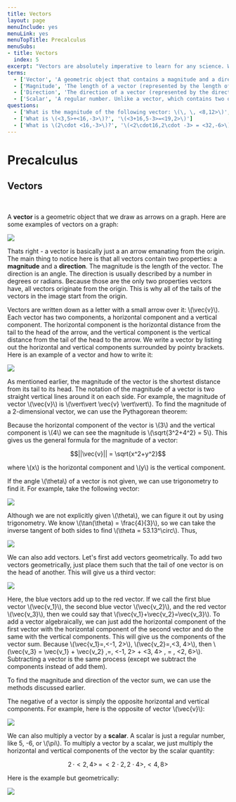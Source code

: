 ```yaml
---
title: Vectors
layout: page
menuInclude: yes
menuLink: yes
menuTopTitle: Precalculus
menuSubs:
- title: Vectors
  index: 5
excerpt: "Vectors are absolutely imperative to learn for any science. We use them to help model the universe we're in."
terms:
  - ['Vector', 'A geometric object that contains a magnitude and a direction. It is usually drawn as an arrow.']
  - ['Magnitude', 'The length of a vector (represented by the length of an arrow)']
  - ['Direction', 'The direction of a vector (represented by the direction of the arrow)']
  - ['Scalar', 'A regular number. Unlike a vector, which contains two quantities (magnitude and direction), a scalar only contains one, which is a number.']
questions:
  - ['What is the magnitude of the following vector: \(\, \, <8,12>\)', '\(\sqrt{8^2+12^2} = \sqrt{208} = 4\sqrt{13}\)']
  - ['What is \(<3,5>+<16,-3>\)?', '\(<3+16,5-3>=<19,2>\)']
  - ['What is \(2\cdot <16,-3>\)?', '\(<2\cdot16,2\cdot -3> = <32,-6>\)']
---
```



<h1>Precalculus</h1>

<h2>Vectors</h2><br>

A <b>vector</b> is a geometric object that we draw as arrows on a graph. Here are some examples of vectors on a graph:

<img src="../../visuals/vectors.png">

Thats right - a vector is basically just a an arrow emanating from the origin. The main thing to notice here is that all vectors contain two properties: a <b>magnitude</b> and a <b>direction</b>. The magnitude is the length of the vector. The direction is an angle. The direction is usually described by a number in degrees or radians. Because those are the only two properties vectors have, all vectors originate from the origin. This is why all of the tails of the vectors in the image start from the origin.

Vectors are written down as a letter with a small arrow over it: \\(\vec{v}\\). Each vector has two components, a horizontal component and a vertical component. The horizontal component is the horizontal distance from the tail to the head of the arrow, and the vertical component is the vertical distance from the tail of the head to the arrow. We write a vector by listing out the horizontal and vertical components surrounded by pointy brackets. Here is an example of a vector and how to write it:

<img src="../../visuals/vector.png">

As mentioned earlier, the magnitude of the vector is the shortest distance from its tail to its head. The notation of the magnitude of a vector is two straight vertical lines around it on each side. For example, the magnitude of vector \\(\vec{v}\\) is \\(\vert\vert \vec{v} \vert\vert\\). To find the magnitude of a 2-dimensional vector, we can use the Pythagorean theorem:

Because the horizontal component of the vector is \\(3\\) and the vertical component is \\(4\\) we can see the magnitude is \\(\sqrt{3^2+4^2} = 5\\). This gives us the general formula for the magnitude of a vector:

$$||\vec{v}|| = \sqrt{x^2+y^2}$$

where \\(x\\) is the horizontal component and \\(y\\) is the vertical component.

If the angle \\(\theta\\) of a vector is not given, we can use trigonometry to find it. For example, take the following vector:

<img src="../../visuals/vector.png">

Although we are not explicitly given \\(\theta\\), we can figure it out by using trigonometry. We know \\(\tan(\theta) = \frac{4}{3}\\), so we can take the inverse tangent of both sides to find \\(\theta = 53.13^\circ\\). Thus,

<img src="../../visuals/vectorangle.png">

We can also add vectors. Let's first add vectors geometrically. To add two vectors geometrically, just place them such that the tail of one vector is on the head of another. This will give us a third vector:

<img src="../../visuals/addingvectors.png">

Here, the blue vectors add up to the red vector. If we call the first blue vector \\(\vec{v_1}\\), the second blue vector \\(\vec{v_2}\\), and the red vector \\(\vec{v_3}\\), then we could say that \\(\vec{v_1}+\vec{v_2}=\vec{v_3}\\). To add a vector algebraically, we can just add the horizontal component of the first vector with the horizontal component of the second vector and do the same with the vertical components. This will give us the components of the vector sum. Because \\(\vec{v_1}=\,<-1, 2>\\), \\(\vec{v_2}=\,<3, 4>\\), then \\(\vec{v_3} = \vec{v_1} + \vec{v_2} \,=\, <-1, 2> + <3, 4> \, = \, <2, 6>\\). Subtracting a vector is the same process (except we subtract the components instead of add them).

To find the magnitude and direction of the vector sum, we can use the methods discussed earlier.

The negative of a vector is simply the opposite horizontal and vertical components. For example, here is the opposite of vector \\(\vec{v}\\):

<img src="../../visuals/negativevector.png">

We can also multiply a vector by a <b>scalar</b>. A scalar is just a regular number, like 5, -6, or \\(\pi\\). To multiply a vector by a scalar, we just multiply the horizontal and vertical components of the vector by the scalar quantity:

$$2\, \cdot <2, 4>  \, = \, <2 \cdot 2, 2\cdot4>, <4, 8>$$

Here is the example but geometrically:

<img src="../../visuals/vectormultiply.png">
